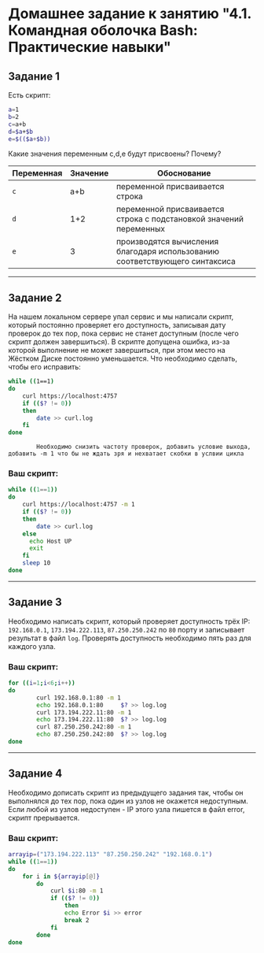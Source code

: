 # Домашнее задание к занятию "4.1. Командная оболочка Bash: Практические навыки"



## Задание 1

Есть скрипт:
```bash
a=1
b=2
c=a+b
d=$a+$b
e=$(($a+$b))
```

Какие значения переменным c,d,e будут присвоены? Почему?

| Переменная  | Значение | Обоснование                                                                 |
| ------------- |----------|-----------------------------------------------------------------------------|
| `c`  | a+b      | переменной присваивается строка                                             |
| `d`  | 1+2      | переменной присваивается строка с подстановкой значений переменных          |
| `e`  | 3        | производятся вычисления благодаря использованию соответствующего синтаксиса |

----

## Задание 2

На нашем локальном сервере упал сервис и мы написали скрипт, который постоянно проверяет его доступность, записывая дату проверок до тех пор, пока сервис не станет доступным (после чего скрипт должен завершиться). В скрипте допущена ошибка, из-за которой выполнение не может завершиться, при этом место на Жёстком Диске постоянно уменьшается. Что необходимо сделать, чтобы его исправить:
```bash
while ((1==1)
do
	curl https://localhost:4757
	if (($? != 0))
	then
		date >> curl.log
	fi
done
```
            Необходимо снизить частоту проверок, добавить условие выхода, добавить -m 1 что бы не ждать зря и нехватает скобки в услвии цикла
### Ваш скрипт:
```bash
while ((1==1))
do
	curl https://localhost:4757 -m 1
	if (($? != 0))
	then
		date >> curl.log
	else
	  echo Host UP
	  exit
	fi
	sleep 10
done
```

---

## Задание 3

Необходимо написать скрипт, который проверяет доступность трёх IP: `192.168.0.1`, `173.194.222.113`, `87.250.250.242` по `80` порту и записывает результат в файл `log`. Проверять доступность необходимо пять раз для каждого узла.

### Ваш скрипт:
```bash
for ((i=1;i<6;i++))
do
		curl 192.168.0.1:80 -m 1
        echo 192.168.0.1:80 	$? >> log.log
		curl 173.194.222.11:80 -m 1
        echo 173.194.222.11:80  $? >> log.log
		curl 87.250.250.242:80 -m 1
        echo 87.250.250.242:80  $? >> log.log
done	
```

---
## Задание 4

Необходимо дописать скрипт из предыдущего задания так, чтобы он выполнялся до тех пор, пока один из узлов не окажется недоступным. Если любой из узлов недоступен - IP этого узла пишется в файл error, скрипт прерывается.

### Ваш скрипт:
```bash
arrayip=("173.194.222.113" "87.250.250.242" "192.168.0.1")
while ((1==1))
do
	for i in ${arrayip[@]}
		do
			curl $i:80 -m 1
			if (($? != 0))
				then
				echo Error $i >> error
				break 2
			fi
		done
done	
```

